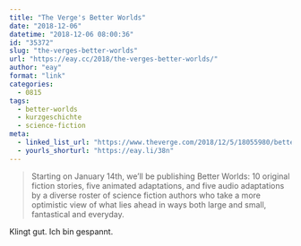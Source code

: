 ```yaml
---
title: "The Verge's Better Worlds"
date: "2018-12-06"
datetime: "2018-12-06 08:00:36"
id: "35372"
slug: "the-verges-better-worlds"
url: "https://eay.cc/2018/the-verges-better-worlds/"
author: "eay"
format: "link"
categories:
  - 0815
tags:
  - better-worlds
  - kurzgeschichte
  - science-fiction
meta:
  - linked_list_url: "https://www.theverge.com/2018/12/5/18055980/better-worlds-science-fiction-short-stories-video"
  - yourls_shorturl: "https://eay.li/38n"
---
```


> Starting on January 14th, we’ll be publishing Better Worlds: 10 original fiction stories, five animated adaptations, and five audio adaptations by a diverse roster of science fiction authors who take a more optimistic view of what lies ahead in ways both large and small, fantastical and everyday.

Klingt gut. Ich bin gespannt.
